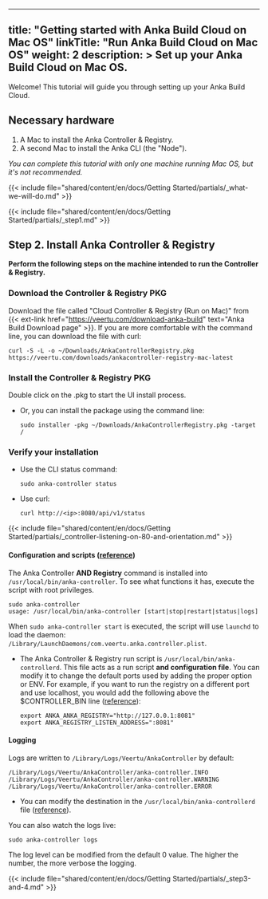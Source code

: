 
---
title: "Getting started with Anka Build Cloud on Mac OS"
linkTitle: "Run Anka Build Cloud on Mac OS"
weight: 2
description: >
  Set up your Anka Build Cloud on Mac OS.
---

Welcome! This tutorial will guide you through setting up your Anka Build Cloud.

## Necessary hardware

1. A Mac to install the Anka Controller & Registry.
2. A second Mac to install the Anka CLI (the "Node").

_You can complete this tutorial with only one machine running Mac OS, but it's not recommended._

{{< include file="shared/content/en/docs/Getting Started/partials/_what-we-will-do.md" >}}

{{< include file="shared/content/en/docs/Getting Started/partials/_step1.md" >}}

## Step 2. Install Anka Controller & Registry

**Perform the following steps on the machine intended to run the Controller & Registry.**

### Download the Controller & Registry PKG

Download the file called "Cloud Controller & Registry (Run on Mac)" from {{< ext-link href="https://veertu.com/download-anka-build" text="Anka Build Download page" >}}.
If you are more comfortable with the command line, you can download the file with curl:
```shell
curl -S -L -o ~/Downloads/AnkaControllerRegistry.pkg https://veertu.com/downloads/ankacontroller-registry-mac-latest
```

### Install the Controller & Registry PKG

Double click on the .pkg to start the UI install process.
- Or, you can install the package using the command line:
    ```shell
    sudo installer -pkg ~/Downloads/AnkaControllerRegistry.pkg -target /
    ```

### Verify your installation
- Use the CLI status command:
  ```shell
  sudo anka-controller status
  ```
- Use curl:
  ```shell
  curl http://<ip>:8080/api/v1/status
  ```

{{< include file="shared/content/en/docs/Getting Started/partials/_controller-listening-on-80-and-orientation.md" >}}

#### Configuration and scripts ([reference](https://ankadocs.veertu.com/docs/anka-build-cloud/configuration-reference))

The Anka Controller **AND Registry** command is installed into `/usr/local/bin/anka-controller`. To see what functions it has, execute the script with root privileges.
```shell 
sudo anka-controller
usage: /usr/local/bin/anka-controller [start|stop|restart|status|logs]
```
When `sudo anka-controller start` is executed, the script will use `launchd` to load the daemon: `/Library/LaunchDaemons/com.veertu.anka.controller.plist`.
 - The Anka Controller & Registry run script is `/usr/local/bin/anka-controllerd`. This file acts as a run script **and configuration file**. You can modify it to change the default ports used by adding the proper option or ENV. For example, if you want to run the registry on a different port and use localhost, you would add the following above the $CONTROLLER_BIN line ([reference](https://ankadocs.veertu.com/docs/anka-build-cloud/configuration-reference)): 
    ```shell
    export ANKA_ANKA_REGISTRY="http://127.0.0.1:8081"
    export ANKA_REGISTRY_LISTEN_ADDRESS=":8081" 
    ```

#### Logging

Logs are written to `/Library/Logs/Veertu/AnkaController` by default:
```shell
/Library/Logs/Veertu/AnkaController/anka-controller.INFO
/Library/Logs/Veertu/AnkaController/anka-controller.WARNING
/Library/Logs/Veertu/AnkaController/anka-controller.ERROR
```
  - You can modify the destination in the `/usr/local/bin/anka-controllerd` file ([reference](https://ankadocs.veertu.com/docs/anka-build-cloud/configuration-reference/#logging)).

You can also watch the logs live:
```shell
sudo anka-controller logs
```

The log level can be modified from the default 0 value. The higher the number, the more verbose the logging.

{{< include file="shared/content/en/docs/Getting Started/partials/_step3-and-4.md" >}}
